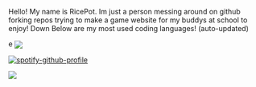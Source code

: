 Hello! My name is RicePot.
Im just a person messing around on github forking repos trying to make a game website for my buddys at school to enjoy!
Down Below are my most used coding languages! (auto-updated)
<tr> e</tr>
<img align="center" src="https://github-readme-stats.anuraghazra1.vercel.app/api/top-langs/?username=TheRicePot&theme=dark&hide_border=false&no-bg=true&no-frame=true&langs_count=10"/>

[![spotify-github-profile](https://spotify-github-profile.vercel.app/api/view?uid=31577hdzrz7sq2t3s4zsjjx55luu&cover_image=true&theme=default&show_offline=false&background_color=121212&interchange=false)](https://github.com/kittinan/spotify-github-profile)
<tr>
        <td width="50%" align="center">
            <img  align="center" src="https://github-readme-stats.vercel.app/api?username=TheRicePot&theme=dark&show_icons=true&count_private=true" />
                    <td width="50%" align="center">
            
